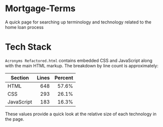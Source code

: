 # Mortgage-Terms
A quick page for searching up terminology and technology related to the home loan process 


# Tech Stack
`Acronyms Refactored.html` contains embedded CSS and JavaScript along with the main HTML markup.
The breakdown by line count is approximately:

| Section | Lines | Percent |
|---------|------:|-------:|
| HTML    | 648   | 57.6% |
| CSS     | 293   | 26.1% |
| JavaScript | 183 | 16.3% |

These values provide a quick look at the relative size of each technology in the page.
